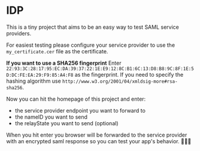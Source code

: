 # IDP

This is a tiny project that aims to be an easy way to test SAML service providers.

For easiest testing please configure your service provider to use the `my_certificate.cer` file as the certificate.

__If you want to use a SHA256 fingerprint__
Enter `22:93:3C:28:17:95:EC:DA:39:37:22:1E:E9:12:8C:B1:6C:13:D8:B8:9C:8F:1E:5D:DC:FE:EA:29:F9:85:A4:F8` as the fingerprint.
If you need to specify the hashing algorithm use `http://www.w3.org/2001/04/xmldsig-more#rsa-sha256`.

Now you can hit the homepage of this project and enter:

* the service provider endpoint you want to forward to
* the nameID you want to send
* the relayState you want to send (optional)

When you hit enter you browser will be forwarded to the service provider with an encrypted saml response so you can test your app's behavior.
🤗😎🤓
